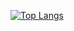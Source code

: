 [![Top Langs](https://github-readme-stats.vercel.app/api/top-langs/?username=io3dev&layout=compact)](https://github.com/anuraghazra/github-readme-stats)
